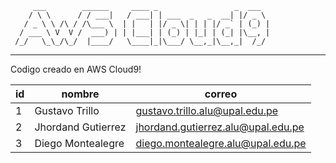          ___        ______     ____ _                 _  ___  
        / \ \      / / ___|   / ___| | ___  _   _  __| |/ _ \ 
       / _ \ \ /\ / /\___ \  | |   | |/ _ \| | | |/ _` | (_) |
      / ___ \ V  V /  ___) | | |___| | (_) | |_| | (_| |\__, |
     /_/   \_\_/\_/  |____/   \____|_|\___/ \__,_|\__,_|  /_/ 
 ----------------------------------------------------------------- 


Codigo creado en AWS Cloud9!

| id | nombre | correo |
|----|--------|--------|
| 1  | Gustavo Trillo   | gustavo.trillo.alu@upal.edu.pe |
| 2  | Jhordand Gutierrez    | jhordand.gutierrez.alu@upal.edu.pe |
| 3  | Diego Montealegre  | diego.montealegre.alu@upal.edu.pe|